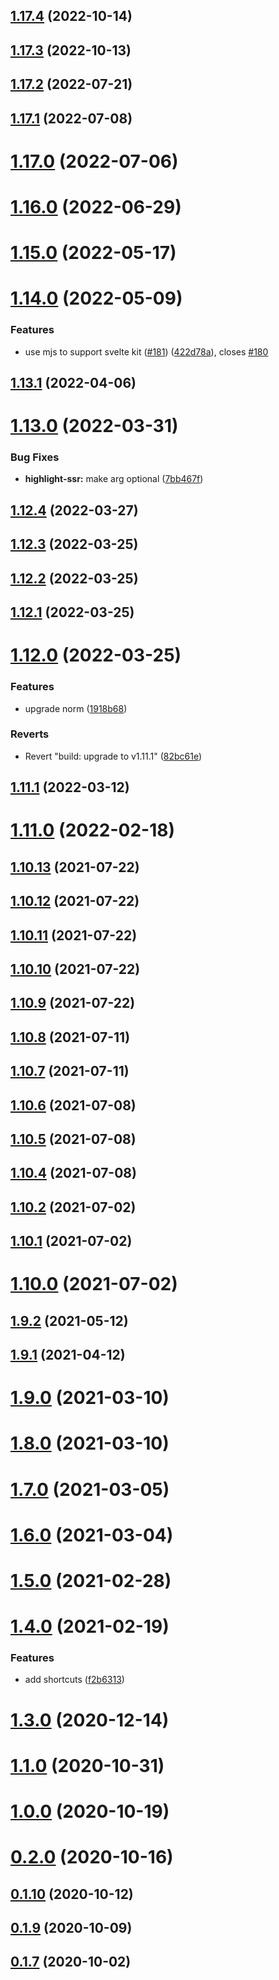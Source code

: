 ## [1.17.4](https://github.com/bytedance/bytemd/compare/v1.17.3...v1.17.4) (2022-10-14)



## [1.17.3](https://github.com/bytedance/bytemd/compare/v1.17.2...v1.17.3) (2022-10-13)



## [1.17.2](https://github.com/bytedance/bytemd/compare/v1.17.1...v1.17.2) (2022-07-21)



## [1.17.1](https://github.com/bytedance/bytemd/compare/v1.17.0...v1.17.1) (2022-07-08)



# [1.17.0](https://github.com/bytedance/bytemd/compare/v1.16.0...v1.17.0) (2022-07-06)



# [1.16.0](https://github.com/bytedance/bytemd/compare/v1.15.0...v1.16.0) (2022-06-29)



# [1.15.0](https://github.com/bytedance/bytemd/compare/v1.14.0...v1.15.0) (2022-05-17)



# [1.14.0](https://github.com/bytedance/bytemd/compare/v1.13.1...v1.14.0) (2022-05-09)


### Features

* use mjs to support svelte kit ([#181](https://github.com/bytedance/bytemd/issues/181)) ([422d78a](https://github.com/bytedance/bytemd/commit/422d78ac1e4c8f0a5bc392ad4b18ff927ba41d6a)), closes [#180](https://github.com/bytedance/bytemd/issues/180)



## [1.13.1](https://github.com/bytedance/bytemd/compare/v1.13.0...v1.13.1) (2022-04-06)



# [1.13.0](https://github.com/bytedance/bytemd/compare/v1.12.4...v1.13.0) (2022-03-31)


### Bug Fixes

* **highlight-ssr:** make arg optional ([7bb467f](https://github.com/bytedance/bytemd/commit/7bb467f00d6c38e02479bc8c495b73afe7a751b3))



## [1.12.4](https://github.com/bytedance/bytemd/compare/v1.12.3...v1.12.4) (2022-03-27)



## [1.12.3](https://github.com/bytedance/bytemd/compare/v1.12.2...v1.12.3) (2022-03-25)



## [1.12.2](https://github.com/bytedance/bytemd/compare/v1.12.1...v1.12.2) (2022-03-25)



## [1.12.1](https://github.com/bytedance/bytemd/compare/v1.12.0...v1.12.1) (2022-03-25)



# [1.12.0](https://github.com/bytedance/bytemd/compare/v1.11.1...v1.12.0) (2022-03-25)


### Features

* upgrade norm ([1918b68](https://github.com/bytedance/bytemd/commit/1918b68d32e0e2500a723a0b072dd80433ae8fad))


### Reverts

* Revert "build: upgrade to v1.11.1" ([82bc61e](https://github.com/bytedance/bytemd/commit/82bc61e1d9cabd20afbada50a607fbd5ae99a88a))



## [1.11.1](https://github.com/bytedance/bytemd/compare/v1.11.0...v1.11.1) (2022-03-12)



# [1.11.0](https://github.com/bytedance/bytemd/compare/v1.10.13...v1.11.0) (2022-02-18)



## [1.10.13](https://github.com/bytedance/bytemd/compare/v1.10.12...v1.10.13) (2021-07-22)



## [1.10.12](https://github.com/bytedance/bytemd/compare/v1.10.11...v1.10.12) (2021-07-22)



## [1.10.11](https://github.com/bytedance/bytemd/compare/v1.10.10...v1.10.11) (2021-07-22)



## [1.10.10](https://github.com/bytedance/bytemd/compare/v1.10.9...v1.10.10) (2021-07-22)



## [1.10.9](https://github.com/bytedance/bytemd/compare/v1.10.8...v1.10.9) (2021-07-22)



## [1.10.8](https://github.com/bytedance/bytemd/compare/v1.10.7...v1.10.8) (2021-07-11)



## [1.10.7](https://github.com/bytedance/bytemd/compare/v1.10.6...v1.10.7) (2021-07-11)



## [1.10.6](https://github.com/bytedance/bytemd/compare/v1.10.5...v1.10.6) (2021-07-08)



## [1.10.5](https://github.com/bytedance/bytemd/compare/v1.10.4...v1.10.5) (2021-07-08)



## [1.10.4](https://github.com/bytedance/bytemd/compare/v1.10.3...v1.10.4) (2021-07-08)



## [1.10.2](https://github.com/bytedance/bytemd/compare/v1.10.1...v1.10.2) (2021-07-02)



## [1.10.1](https://github.com/bytedance/bytemd/compare/v1.10.0...v1.10.1) (2021-07-02)



# [1.10.0](https://github.com/bytedance/bytemd/compare/v1.9.2...v1.10.0) (2021-07-02)



## [1.9.2](https://github.com/bytedance/bytemd/compare/v1.9.1...v1.9.2) (2021-05-12)



## [1.9.1](https://github.com/bytedance/bytemd/compare/v1.9.0...v1.9.1) (2021-04-12)



# [1.9.0](https://github.com/bytedance/bytemd/compare/v1.8.0...v1.9.0) (2021-03-10)



# [1.8.0](https://github.com/bytedance/bytemd/compare/v1.7.1...v1.8.0) (2021-03-10)



# [1.7.0](https://github.com/bytedance/bytemd/compare/v1.6.0...v1.7.0) (2021-03-05)



# [1.6.0](https://github.com/bytedance/bytemd/compare/v1.5.0...v1.6.0) (2021-03-04)



# [1.5.0](https://github.com/bytedance/bytemd/compare/v1.4.0...v1.5.0) (2021-02-28)



# [1.4.0](https://github.com/bytedance/bytemd/compare/v1.3.4...v1.4.0) (2021-02-19)


### Features

* add shortcuts ([f2b6313](https://github.com/bytedance/bytemd/commit/f2b63136dd0ee00dbe88fa1c897a7c2df7652ddd))



# [1.3.0](https://github.com/bytedance/bytemd/compare/v1.2.0...v1.3.0) (2020-12-14)



# [1.1.0](https://github.com/bytedance/bytemd/compare/v1.0.3...v1.1.0) (2020-10-31)



# [1.0.0](https://github.com/bytedance/bytemd/compare/v0.2.1...v1.0.0) (2020-10-19)



# [0.2.0](https://github.com/bytedance/bytemd/compare/v0.1.10...v0.2.0) (2020-10-16)



## [0.1.10](https://github.com/bytedance/bytemd/compare/v0.1.9...v0.1.10) (2020-10-12)



## [0.1.9](https://github.com/bytedance/bytemd/compare/v0.1.8...v0.1.9) (2020-10-09)



## [0.1.7](https://github.com/bytedance/bytemd/compare/v0.1.6...v0.1.7) (2020-10-02)



